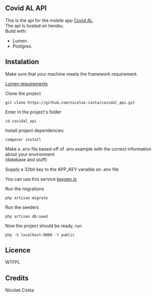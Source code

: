 ## Covid AL API

This is the api for the mobile app [Covid AL](https://github.com/nicolas-costa/covidal_app).    
The api is hosted on heroku.    
Build with:

* Lumen.
* Postgres.

## Instalation

Make sure that your machine meets the framework requirement.

[Lumen requirements](https://lumen.laravel.com/docs/7.x#server-requirements)

Clone the project

```
git clone https://github.com/nicolas-costa/covidal_api.git
```

Enter in the project's folder

```
cd covidal_api
```

Install project dependencies
```
composer install
```

Make a .env file based off of .env.example with the correct information about your environment    
(database and stuff)

Supply a 32bit key to the APP_KEY variable on .env file

You can use this service [keygen.io](https://keygen.io/)
 
Run the migrations

```
php artisan migrate
```

Run the seeders
```
php artisan db:seed
```
Now the project should be ready, run

```
php -S localhost:8000 -t public
```

## Licence
WTFPL

## Credits
Nícolas Costa


